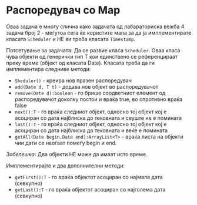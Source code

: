 # Распоредувач со Map

Оваа задача е многу слична како задачата од лабараториска вежба 4 задача број 2 - меѓутоа сега ќе користите мапа за да
ја имплементирате класата `Scheduler` и НЕ ви треба класата `Timestamp`.

Потсетување за задачата: Да се развие класа `Scheduler`. Оваа класа чува објекти од генерички тип T кои единствено се
референцираат преку време (објект од класата Date). Класата треба да ги имплементира следниве методи:

- `Sheduler()` - креира нов празен распоредувач
- `add(Date d, T t)` - додава нов објект во распоредувачот
- `remove(Date d):boolean` - го брише соодветниот елемент од распоредувачот доколку постои и враќа true, во спротивно
  враќа false
- `next():T` - го враќа следниот објект, односно тој објект кој е асоциран со дата најблиска до тековната и сеуште не е
  помината
- `last():T` - го враќа следниот објект, односно тој објект кој е асоциран со дата најблиска до тековната и веќе е
  помината
- `getAll(Date begin,Date end):ArrayList<Т>` - враќа листа на објекти чии дати се наоѓаат помеѓу begin и end.

_Забелешка_: Два објекти НЕ може да имаат исто време.

Имплементирајте и два дополнителни методи:

- `getFirst():Т` - го враќа објектот асоциран со најмала дата (севкупно)
- `getLast():Т` - го враќа објектот асоциран со најголема дата (севкупно)
